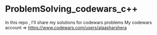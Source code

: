 # ProblemSolving_codewars_c++
In this repo , I'll share my solutions for codewars problems
My codewars account => https://www.codewars.com/users/alaasharshera
